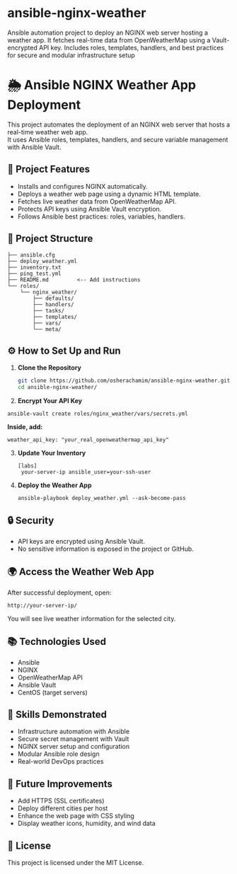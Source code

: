 # ansible-nginx-weather
Ansible automation project to deploy an NGINX web server hosting a weather app. It fetches real-time data from OpenWeatherMap using a Vault-encrypted API key. Includes roles, templates, handlers, and best practices for secure and modular infrastructure setup

# 🌦️ Ansible NGINX Weather App Deployment

This project automates the deployment of an NGINX web server that hosts a real-time weather web app.  
It uses Ansible roles, templates, handlers, and secure variable management with Ansible Vault.

## 📌 Project Features

- Installs and configures NGINX automatically.
- Deploys a weather web page using a dynamic HTML template.
- Fetches live weather data from OpenWeatherMap API.
- Protects API keys using Ansible Vault encryption.
- Follows Ansible best practices: roles, variables, handlers.

## 📁 Project Structure

``` ansible-nginx-weather/
├── ansible.cfg
├── deploy_weather.yml
├── inventory.txt
├── ping_test.yml
├── README.md         <-- Add instructions
└── roles/
    └── nginx_weather/
        ├── defaults/
        ├── handlers/
        ├── tasks/
        ├── templates/
        ├── vars/
        └── meta/
```
## ⚙️ How to Set Up and Run

1. **Clone the Repository**
   ```bash
   git clone https://github.com/osherachamim/ansible-nginx-weather.git
   cd ansible-nginx-weather/
   ```
2.  **Encrypt Your API Key**
   ```
   ansible-vault create roles/nginx_weather/vars/secrets.yml
   ```
   **Inside, add:**
   ```
   weather_api_key: "your_real_openweathermap_api_key"
   ```
3. **Update Your Inventory**
   ```
   [labs]
    your-server-ip ansible_user=your-ssh-user
   ```

4. **Deploy the Weather App**
   ```
   ansible-playbook deploy_weather.yml --ask-become-pass
    ```
## 🔒 Security

- API keys are encrypted using Ansible Vault.
- No sensitive information is exposed in the project or GitHub.

## 🌍 Access the Weather Web App

After successful deployment, open:
```
http://your-server-ip/
```

You will see live weather information for the selected city.

## 📚 Technologies Used

- Ansible
- NGINX
- OpenWeatherMap API
- Ansible Vault
- CentOS (target servers)

## 🎯 Skills Demonstrated

- Infrastructure automation with Ansible
- Secure secret management with Vault
- NGINX server setup and configuration
- Modular Ansible role design
- Real-world DevOps practices

## 🚀 Future Improvements

- Add HTTPS (SSL certificates)
- Deploy different cities per host
- Enhance the web page with CSS styling
- Display weather icons, humidity, and wind data

## 🤝 License

This project is licensed under the MIT License.
